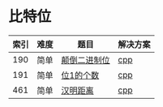 # 比特位

|索引|难度|题目|解决方案|
|----|----|----|--------|
|190|简单|[颠倒二进制位](https://leetcode-cn.com/problems/reverse-bits/)|[cpp](../problem/190_reverseBits.md)|
|191|简单|[位1的个数](https://leetcode-cn.com/problems/number-of-1-bits/)|[cpp](../problem/191_hammingWeight.md)|
|461|简单|[汉明距离](https://leetcode-cn.com/problems/hamming-distance/)|[cpp](../problem/461_hammingDistance.md)|

